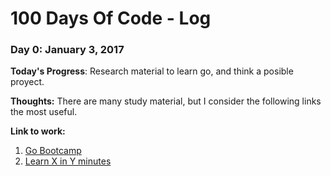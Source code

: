 # 100 Days Of Code - Log

### Day 0: January 3, 2017

**Today's Progress**: Research material to learn go, and think a posible proyect.

**Thoughts:** There are many study material, but I consider the following links the most useful.

**Link to work:** 
1. [Go Bootcamp](http://www.golangbootcamp.com/book/basics)
2. [Learn X in Y minutes](https://learnxinyminutes.com/docs/es-es/go-es/)
